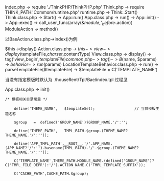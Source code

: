 index.php -> require './ThinkPHP/ThinkPHP.php'
Think.php -> require THINK_PATH.'Common/runtime.php'
runtime.php -> Think::Start()
Think.class.php -> Start() ->  App::run()
App.class.php -> run() -> App::init() -> App::exec() -> call_user_func(array(&$module,'_before_'.$action))
ModuleAction -> method()

以BaeAction.class.php->index()为例

$this->display()
Action.class.php -> $this->view->display($templateFile,$charset,$contentType)
View.class.php -> display() -> tag('view_begin',$templateFile)
common.php -> tag() -> B($name, $params) -> $behavior->run($params)
LocationTemplateBehavior.class.php -> run() -> parseTemplateFile($templateFile) -> $templateFile = C('TEMPLATE_NAME')

当没有指定模版时默认为 ./houseRent/Tpl/Bae/index.tpl 过程见

App.class.php ->  init() 
	
	/* 模板相关目录常量 */
        
        define('THEME_NAME',   $templateSet);                  // 当前模板主题名称
        
        $group   =  defined('GROUP_NAME')?GROUP_NAME.'/':'';
        
        define('THEME_PATH',   TMPL_PATH.$group.(THEME_NAME?THEME_NAME.'/':''));
        
        define('APP_TMPL_PATH',__ROOT__.'/'.APP_NAME.(APP_NAME?'/':'').basename(TMPL_PATH).'/'.$group.(THEME_NAME?THEME_NAME.'/':''));
        
        C('TEMPLATE_NAME',THEME_PATH.MODULE_NAME.(defined('GROUP_NAME')?C('TMPL_FILE_DEPR'):'/').ACTION_NAME.C('TMPL_TEMPLATE_SUFFIX'));
        
        C('CACHE_PATH',CACHE_PATH.$group);
